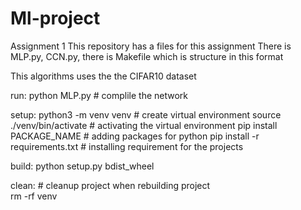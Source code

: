 # Ml-project
Assignment 1
This repository has a files for this assignment
There is MLP.py, CCN.py, 
there is Makefile which is structure in this format

This algorithms uses the the CIFAR10 dataset

run:
	python MLP.py  # complile the network

setup:
	python3 -m venv venv              # create virtual environment 
	source ./venv/bin/activate        # activating the virtual environment
	pip install PACKAGE_NAME          # adding packages for python
	pip install -r requirements.txt   # installing requirement for the projects

build:
	python setup.py bdist_wheel

clean:                            # cleanup project when rebuilding project            
	rm -rf venv
